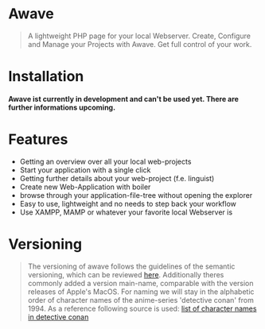 # Awave

> A lightweight PHP page for your local Webserver. Create, Configure and Manage your Projects with Awave. Get full control of your work.

# Installation

#### Awave ist currently in development and can't be used yet. There are further informations upcoming.

# Features

- Getting an overview over all your local web-projects
- Start your application with a single click
- Getting further details about your web-project (f.e. linguist)
- Create new Web-Application with boiler
- browse through your application-file-tree without opening the explorer
- Easy to use, lightweight and no needs to step back your workflow
- Use XAMPP, MAMP or whatever your favorite local Webserver is

# Versioning

> The versioning of awave follows the guidelines of the semantic versioning, which can be reviewed <a href="https://semver.org/">here</a>.
> Additionally theres commonly added a version main-name, comparable with the version releases of Apple's MacOS. For naming we will stay in the alphabetic order of character names of the anime-series 'detective conan' from 1994. As a reference following source is used: <a href='https://detektivconan.fandom.com/wiki/Kategorie:Charakter'>list of character names in detective conan</a>